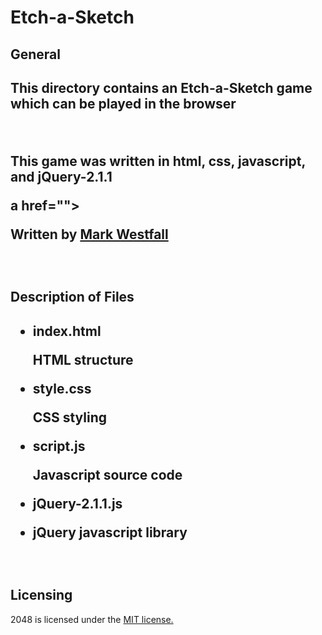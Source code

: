 <h1> Etch-a-Sketch </h1>
<h2> General <h2>
<p>
	This directory contains an Etch-a-Sketch game which can be played in the browser
</p>
<br>
<p> This game was written in html, css, javascript, and jQuery-2.1.1</p>a href=""></a>
<br>
<p> Written by <a href="https://github.com/mwestfall88"> Mark Westfall</a></p>
<br>

<h2>Description of Files<h2>
<ul>
	<li>index.html</li>
		<p> HTML structure<p>
	<li>style.css</li>
		<p>CSS styling<p>
	<li>script.js</li>
		<p>Javascript source code</p>
	<li>jQuery-2.1.1.js<li>
		<p>jQuery javascript library</p>
</ul>
<br>

<h2>Licensing</h2>
<p>2048 is licensed under the <a href="http://opensource.org/licenses/MIT">MIT license.</a></p>

